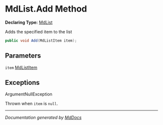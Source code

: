 ﻿# MdList.Add Method

**Declaring Type:** [MdList](../index.md)

Adds the specified item to the list

```csharp
public void Add(MdListItem item);
```

## Parameters

`item`  [MdListItem](../../MdListItem/index.md)

## Exceptions

ArgumentNullException

Thrown when `item` is `null`.

___

*Documentation generated by [MdDocs](https://github.com/ap0llo/mddocs)*
